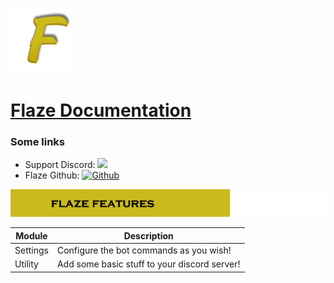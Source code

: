 ![Flaze](docs/images/logo.png)
# [Flaze Documentation](https://github.com/furiozia/Flaze/wiki)  

### Some links
 * Support Discord: [<img src="https://discord.com/api/guilds/813024193968734239/widget.json">](https://discord.com/invite/bs2DwaNbm8)
 * Flaze Github: [![Github](https://img.shields.io/badge/Github-Flaze-orange?style=flat-square)](https://github.com/FlazeBot)
  
  
![Flaze Features](docs/images/flaze_features.png)  

|Module|Description|
|-------|-----------|
|Settings|Configure the bot commands as you wish!|
|Utility|Add some basic stuff to your discord server!|
